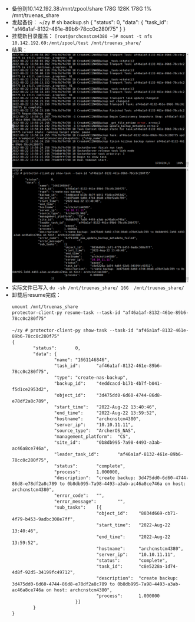 - 备份到10.142.192.38:/mnt/zpool/share  178G  128K  178G   1% /mnt/truenas_share
- 发起备份：
  ~/zy # sh backup.sh
  {
          "status":       0,
          "data": {
                  "task_id":      "af46a1af-8132-461e-89b6-78cc0c280f75"
          }
  }
- 挂载新目录覆盖：
  `[root@archcnstcm4380 ~]# mount -t nfs 10.142.192.69:/mnt/zpool/test /mnt/truenas_share/`
- 结果：
  ![image.png](../assets/image_1661147552351_0.png)
  ![image.png](../assets/image_1661147595000_0.png)
- 实际文件已写入
  `du -sh /mnt/truenas_share/ 16G  /mnt/truenas_share/`
- 卸载后resume完成：
  ```
  umount /mnt/truenas_share
  protector-client-py resume-task --task-id "af46a1af-8132-461e-89b6-78cc0c280f75"
  
  ~/zy # protector-client-py show-task --task-id "af46a1af-8132-461e-89b6-78cc0c280f75"
  {
          "status":       0,
          "data": {
                  "name": "1661146846",
                  "task_id":      "af46a1af-8132-461e-89b6-78cc0c280f75",
                  "type": "create-nas-backup",
                  "backup_id":    "4eddcacd-b17b-4b7f-b041-f5d1ce2953d2",
                  "object_id":    "3d475dd0-6d60-4744-86d8-e78df2a8c789",
                  "start_time":   "2022-Aug-22 13:40:46",
                  "end_time":     "2022-Aug-22 13:59:52",
                  "hostname":     "archcnstcm4380",
                  "server_ip":    "10.10.11.11",
                  "source_type":  "ArcherOS_NAS",
                  "management_platform":  "CS",
                  "site_id":      "0b8db995-7a98-4493-a3ab-ac46a8ce746a",
                  "leader_task_id":       "af46a1af-8132-461e-89b6-78cc0c280f75",
                  "status":       "complete",
                  "process":      1.000000,
                  "description":  "create backup: 3d475dd0-6d60-4744-86d8-e78df2a8c789 to 0b8db995-7a98-4493-a3ab-ac46a8ce746a on host: archcnstcm4380",
                  "error_code":   "",
                  "error_message":        "",
                  "sub_tasks":    [{
                                  "object_id":    "8034d669-cb71-4f79-b453-9adbc308e7ff",
                                  "start_time":   "2022-Aug-22 13:40:46",
                                  "end_time":     "2022-Aug-22 13:59:52",
                                  "hostname":     "archcnstcm4380",
                                  "server_ip":    "10.10.11.11",
                                  "status":       "complete",
                                  "task_id":      "c8e5228a-1d74-4d8f-92d5-34199fc49712",
                                  "description":  "create backup: 3d475dd0-6d60-4744-86d8-e78df2a8c789 to 0b8db995-7a98-4493-a3ab-ac46a8ce746a on host: archcnstcm4380",
                                  "process":      1.000000
                          }]
          }
  }
  
  ```